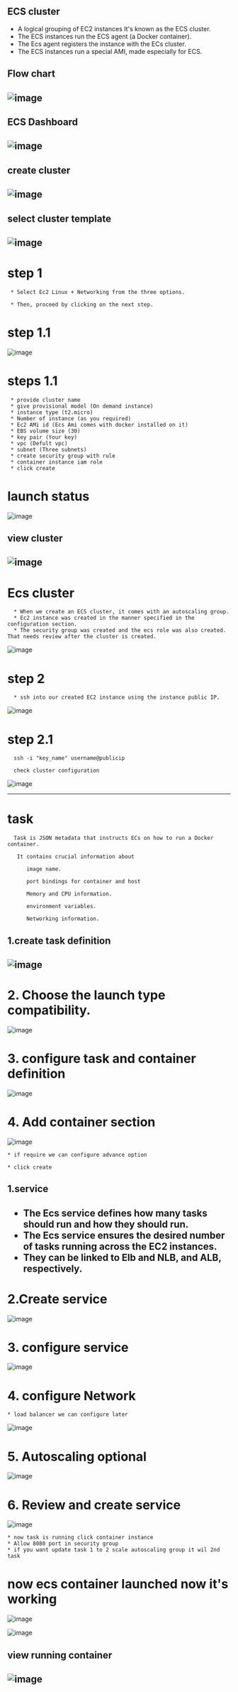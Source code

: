 <h2>  ECS cluster</h2>

 * A logical grouping of EC2 instances It's known as the ECS cluster.
 * The ECS instances run the ECS agent (a Docker container).
 * The Ecs agent registers the instance with the ECs cluster.
 * The ECS instances run a special AMI, made especially for ECS.


<h2> Flow chart <h2/>
  
  ![image](https://user-images.githubusercontent.com/42309948/146877472-30c872e8-2880-4c22-8209-cd4ff0728cdc.png)

<h2> ECS Dashboard <h2/>
  
  ![image](https://user-images.githubusercontent.com/42309948/146879171-287cc2b0-c332-4f51-a941-d8ce6a99b763.png)
  
<h2> create cluster<h2/>
  
  ![image](https://user-images.githubusercontent.com/42309948/146890436-21b11fe1-417c-40d5-b74f-bbbae7c6f22c.png)
  
<h2> select cluster template<h2/>
  
    
![image](https://user-images.githubusercontent.com/42309948/146892152-aba1905a-f95d-4ffb-9dd0-a5baf3e3baad.png)
  
#  step 1
  
     * Select Ec2 Linux + Networking from the three options.

     * Then, proceed by clicking on the next step.
  
 
 # step 1.1
  
  ![image](https://user-images.githubusercontent.com/42309948/146898507-139908ab-45f3-4426-898a-df6aac6501c0.png)

 # steps 1.1
  
     * provide cluster name
     * give provisional model (On demand instance)
     * instance type (t2.micro)
     * Number of instance (as you required)
     * Ec2 AMi id (Ecs Ami comes with docker installed on it)
     * EBS volume size (30)
     * key pair (Your key)
     * vpc (Defult vpc)
     * subnet (Three subnets)
     * create security group with rule
     * container instance iam role
     * click create
  
  
  # launch status
  
  ![image](https://user-images.githubusercontent.com/42309948/146902668-85ec8b1e-864b-4ffe-abb0-474889b6b3dc.png)
  
<h2> view cluster <h2/>
  
 ![image](https://user-images.githubusercontent.com/42309948/146908959-3bb9b007-1268-47f3-a96f-4d1c5be2999b.png)
  
  # Ecs cluster 
  
      * When we create an ECS cluster, it comes with an autoscaling group.
      * Ec2 instance was created in the manner specified in the configuration section.
      * The security group was created and the ecs role was also created. That needs review after the cluster is created.
 
  
  ![image](https://user-images.githubusercontent.com/42309948/146921911-7fcdfe86-31d3-4f2d-ae00-01340bf9ab0b.png)
  
  # step 2 
  
      * ssh into our created EC2 instance using the instance public IP.
 
  ![image](https://user-images.githubusercontent.com/42309948/146923284-405d5591-0454-4b80-8e68-73fafbe8fa6f.png)
  
  # step 2.1
  
      ssh -i "key_name" username@publicip
      
      check cluster configuration
  
  ![image](https://user-images.githubusercontent.com/42309948/146926463-7b965942-edd8-48f1-827f-865d22d5a044.png)

 -------------------------------------------------------------------------------------------------------------------     
  
 # task 
    
      Task is JSON metadata that instructs ECs on how to run a Docker container.
  
       It contains crucial information about
  
          image name.

          port bindings for container and host
 
          Memory and CPU information.

          environment variables. 
  
          Networking information.
   
      
<h2> 1.create task definition<h2/>
  
![image](https://user-images.githubusercontent.com/42309948/147020199-2a91790b-7753-4a0a-a963-221c33c74444.png)
  
  # 2. Choose the launch type compatibility.
  
    
  ![image](https://user-images.githubusercontent.com/42309948/147020710-47906d1f-02ff-4d54-8588-5df981c4377d.png)
 
  
  # 3. configure task and container definition
  
 ![image](https://user-images.githubusercontent.com/42309948/147021048-9c44fbee-be50-4a25-947c-f8d6c9c11644.png)
  
  # 4. Add container section
  
 ![image](https://user-images.githubusercontent.com/42309948/147021559-63b2b0dd-44d3-4749-ba14-13ad4138ebd6.png)
   
    * if require we can configure advance option
  
    * click create
  
<h2> 1.service <h2/>
  
   * The Ecs service defines how many tasks should run and how they should run.
   * The Ecs service ensures the desired number of tasks running across the EC2 instances.
   * They can be linked to Elb and NLB, and ALB, respectively.
  
  # 2.Create service
  
  ![image](https://user-images.githubusercontent.com/42309948/147022747-38525f1b-e181-44c3-9f2b-6b9119e7c5b9.png)
  
  # 3. configure service
  
  ![image](https://user-images.githubusercontent.com/42309948/147023082-425d1414-2018-49b3-8891-c8a806003dab.png)
  
  # 4. configure Network
  
    * load balancer we can configure later
  
 ![image](https://user-images.githubusercontent.com/42309948/147023339-6a7555c0-dc53-4ad2-955c-c163ee4acf52.png)

  
  # 5. Autoscaling optional
  
  ![image](https://user-images.githubusercontent.com/42309948/147023510-87f0a9e4-88b2-4101-ba4e-7883dba492fb.png)

  
  # 6. Review and create service
  
  ![image](https://user-images.githubusercontent.com/42309948/147023614-a145ee12-18a1-4115-8cbf-e73e1f510379.png)
  
    * now task is running click container instance
    * Allow 8080 port in security group
    * if you want update task 1 to 2 scale autoscaling group it wil 2nd task
  
  # now ecs container launched now it's working
  
 ![image](https://user-images.githubusercontent.com/42309948/147029710-0e277a66-c647-4d14-a0e3-e3db41f4e014.png)

  
![image](https://user-images.githubusercontent.com/42309948/147029630-d260317c-4926-4c43-83c7-57601cd5d586.png)
 
  
<h2> view running container <h2/>
  
![image](https://user-images.githubusercontent.com/42309948/147030213-2873f2bc-d7b7-4ab2-8d55-d6f5b6021dac.png)
  
  
  
  




  
  

  

  
  
  
  
  
  
  
                    

  
  
  
  
  
  
  

  
